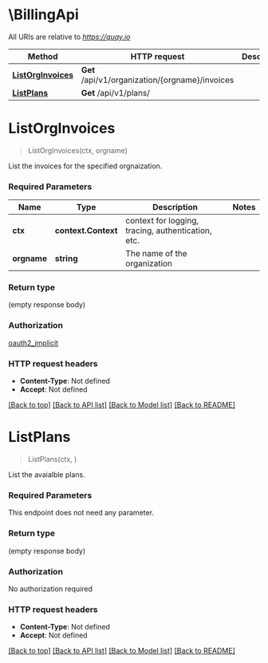 # \BillingApi

All URIs are relative to *https://quay.io*

Method | HTTP request | Description
------------- | ------------- | -------------
[**ListOrgInvoices**](BillingApi.md#ListOrgInvoices) | **Get** /api/v1/organization/{orgname}/invoices | 
[**ListPlans**](BillingApi.md#ListPlans) | **Get** /api/v1/plans/ | 


# **ListOrgInvoices**
> ListOrgInvoices(ctx, orgname)


List the invoices for the specified orgnaization.

### Required Parameters

Name | Type | Description  | Notes
------------- | ------------- | ------------- | -------------
 **ctx** | **context.Context** | context for logging, tracing, authentication, etc.
  **orgname** | **string**| The name of the organization | 

### Return type

 (empty response body)

### Authorization

[oauth2_implicit](../README.md#oauth2_implicit)

### HTTP request headers

 - **Content-Type**: Not defined
 - **Accept**: Not defined

[[Back to top]](#) [[Back to API list]](../README.md#documentation-for-api-endpoints) [[Back to Model list]](../README.md#documentation-for-models) [[Back to README]](../README.md)

# **ListPlans**
> ListPlans(ctx, )


List the avaialble plans.

### Required Parameters
This endpoint does not need any parameter.

### Return type

 (empty response body)

### Authorization

No authorization required

### HTTP request headers

 - **Content-Type**: Not defined
 - **Accept**: Not defined

[[Back to top]](#) [[Back to API list]](../README.md#documentation-for-api-endpoints) [[Back to Model list]](../README.md#documentation-for-models) [[Back to README]](../README.md)

